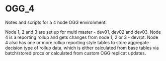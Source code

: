 # OGG_4

Notes and scripts for a 4 node OGG environment. 

Node 1, 2 and 3 are set up for multi master - dev01, dev02 and dev03.
Node 4 is a reporting rollup and gets changes from node 1, 2 or 3 - devrpt. Node 4 also has one or more rollup reporting style tables to store aggregate decision type of rollup data, which is either calculated from base tables via batch/stored procs or calculated from custom OGG replicat updates.
